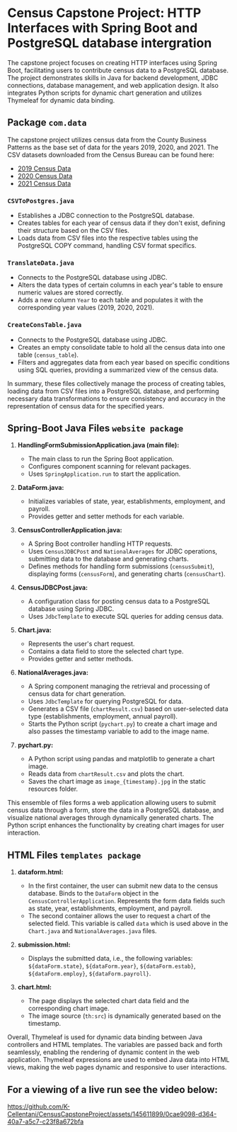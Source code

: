# Census Capstone Project: HTTP Interfaces with Spring Boot and PostgreSQL database intergration

The capstone project focuses on creating HTTP interfaces using Spring Boot, facilitating users to contribute census data to a PostgreSQL database. The project demonstrates skills in Java for backend development, JDBC connections, database management, and web application design. It also integrates Python scripts for dynamic chart generation and utilizes Thymeleaf for dynamic data binding.

## Package `com.data`

The capstone project utilizes census data from the County Business Patterns as the base set of data for the years 2019, 2020, and 2021. The CSV datasets downloaded from the Census Bureau can be found here:

- [2019 Census Data](https://www.census.gov/data/datasets/2019/econ/cbp/2019-cbp.html)
- [2020 Census Data](https://www.census.gov/data/datasets/2020/econ/cbp/2020-cbp.html)
- [2021 Census Data](https://www.census.gov/data/datasets/2021/econ/cbp/2021-cbp.html)


### `CSVToPostgres.java`

- Establishes a JDBC connection to the PostgreSQL database.
- Creates tables for each year of census data if they don't exist, defining their structure based on the CSV files.
- Loads data from CSV files into the respective tables using the PostgreSQL COPY command, handling CSV format specifics.

### `TranslateData.java`

- Connects to the PostgreSQL database using JDBC.
- Alters the data types of certain columns in each year's table to ensure numeric values are stored correctly.
- Adds a new column `Year` to each table and populates it with the corresponding year values (2019, 2020, 2021).

### `CreateConsTable.java`

- Connects to the PostgreSQL database using JDBC.
- Creates an empty consolidate table to hold all the census data into one table (`census_table`).
- Filters and aggregates data from each year based on specific conditions using SQL queries, providing a summarized view of the census data.

In summary, these files collectively manage the process of creating tables, loading data from CSV files into a PostgreSQL database, and performing necessary data transformations to ensure consistency and accuracy in the representation of census data for the specified years.

## Spring-Boot Java Files `website package`

1. **HandlingFormSubmissionApplication.java (main file):**
   - The main class to run the Spring Boot application.
   - Configures component scanning for relevant packages.
   - Uses `SpringApplication.run` to start the application.

2. **DataForm.java:**
   - Initializes variables of state, year, establishments, employment, and payroll.
   - Provides getter and setter methods for each variable.

3. **CensusControllerApplication.java:**
   - A Spring Boot controller handling HTTP requests.
   - Uses `CensusJDBCPost` and `NationalAverages` for JDBC operations, submitting data to the database and generating charts.
   - Defines methods for handling form submissions (`censusSubmit`), displaying forms (`censusForm`), and generating charts (`censusChart`). 

4. **CensusJDBCPost.java:**
   - A configuration class for posting census data to a PostgreSQL database using Spring JDBC.
   - Uses `JdbcTemplate` to execute SQL queries for adding census data.

5. **Chart.java:**
   - Represents the user's chart request.
   - Contains a data field to store the selected chart type.
   - Provides getter and setter methods.

6. **NationalAverages.java:**
   - A Spring component managing the retrieval and processing of census data for chart generation.
   - Uses `JdbcTemplate` for querying PostgreSQL for data.
   - Generates a CSV file (`chartResult.csv`) based on user-selected data type (establishments, employment, annual payroll).
   - Starts the Python script (`pychart.py`) to create a chart image and also passes the timestamp variable to add to the image name.

7. **pychart.py:**
   - A Python script using pandas and matplotlib to generate a chart image.
   - Reads data from `chartResult.csv` and plots the chart.
   - Saves the chart image as `image_{timestamp}.jpg` in the static resources folder.

This ensemble of files forms a web application allowing users to submit census data through a form, store the data in a PostgreSQL database, and visualize national averages through dynamically generated charts. The Python script enhances the functionality by creating chart images for user interaction.

## HTML Files `templates package`

1. **dataform.html:**
   - In the first container, the user can submit new data to the census database. Binds to the `DataForm` object in the `CensusControllerApplication`. Represents the form data fields such as state, year, establishments, employment, and payroll.
   - The second container allows the user to request a chart of the selected field. This variable is called `data` which is used above in the `Chart.java` and `NationalAverages.java` files.

2. **submission.html:**
   - Displays the submitted data, i.e., the following variables: `${dataForm.state}`, `${dataForm.year}`, `${dataForm.estab}`, `${dataForm.employ}`, `${dataForm.payroll}`.

3. **chart.html:**
   - The page displays the selected chart data field and the corresponding chart image.
   - The image source (`th:src`) is dynamically generated based on the timestamp.

Overall, Thymeleaf is used for dynamic data binding between Java controllers and HTML templates. The variables are passed back and forth seamlessly, enabling the rendering of dynamic content in the web application. Thymeleaf expressions are used to embed Java data into HTML views, making the web pages dynamic and responsive to user interactions.

## For a viewing of a live run see the video below:

https://github.com/K-Cellentani/CensusCapstoneProject/assets/145611899/0cae9098-d364-40a7-a5c7-c23f8a672bfa

